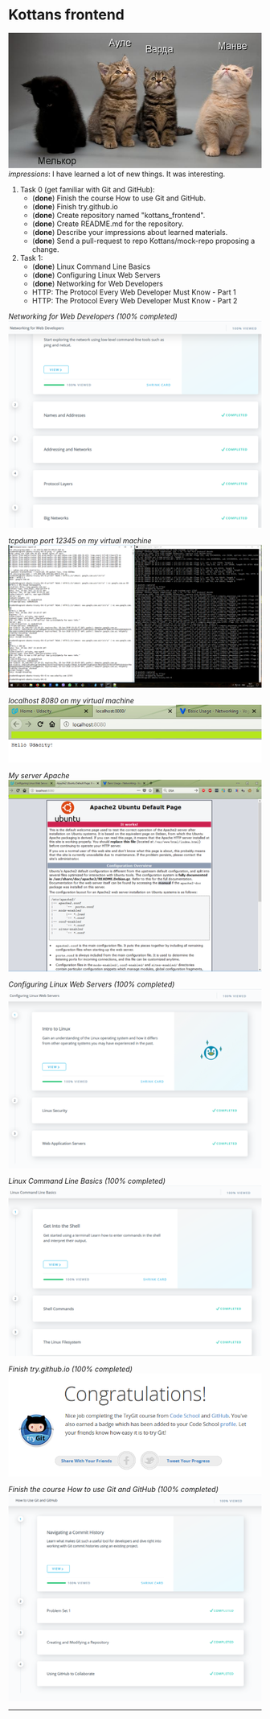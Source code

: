 # Kottans frontend

![Valar](https://github.com/ermondel/kottans_frontend/blob/master/images/readme/vala.png "Valar")
*impressions*: I have learned a lot of new things. It was interesting.

1. Task 0 (get familiar with Git and GitHub):
   * (**done**) Finish the course How to use Git and GitHub.
   * (**done**) Finish try.github.io
   * (**done**) Create repository named "kottans_frontend".
   * (**done**) Create README.md for the repository.
   * (**done**) Describe your impressions about learned materials.
   * (**done**) Send a pull-request to repo Kottans/mock-repo proposing a change.
2. Task 1:
   * (**done**) Linux Command Line Basics
   * (**done**) Configuring Linux Web Servers
   * (**done**) Networking for Web Developers
   * HTTP: The Protocol Every Web Developer Must Know - Part 1
   * HTTP: The Protocol Every Web Developer Must Know - Part 2



*Networking for Web Developers (100% completed)*
![Networking for Web Developers](https://github.com/ermondel/kottans_frontend/blob/master/images/resume/res6.png "Networking for Web Developers")


*tcpdump port 12345 on my virtual machine*
![tcpdump port 12345](https://github.com/ermondel/kottans_frontend/blob/master/images/resume/res5.png "tcpdump port 12345")


*localhost 8080 on my virtual machine*
![*localhost 8080*](https://github.com/ermondel/kottans_frontend/blob/master/images/resume/res4-2.png "localhost 8080")


*My server Apache*
![My server Apache](https://github.com/ermondel/kottans_frontend/blob/master/images/resume/res4-1.png "My server Apache")


*Configuring Linux Web Servers (100% completed)*
![Configuring Linux Web Servers](https://github.com/ermondel/kottans_frontend/blob/master/images/resume/res4.png "Configuring Linux Web Servers")


*Linux Command Line Basics (100% completed)*
![Linux Command Line Basics](https://github.com/ermondel/kottans_frontend/blob/master/images/resume/res3.png "Linux Command Line Basics")


*Finish try.github.io (100% completed)*
![Finish try.github.io](https://github.com/ermondel/kottans_frontend/blob/master/images/resume/res2.png "Finish try.github.io")


*Finish the course How to use Git and GitHub (100% completed)*
![Finish the course How to use Git and GitHub](https://github.com/ermondel/kottans_frontend/blob/master/images/resume/res1.png "Finish the course How to use Git and GitHub")


---
